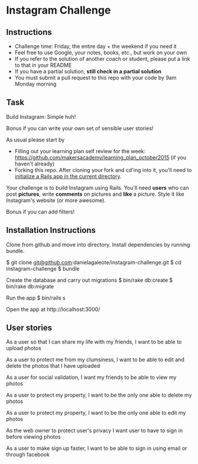 Instagram Challenge
===================

Instructions
-------
* Challenge time: Friday, the entire day + the weekend if you need it
* Feel free to use Google, your notes, books, etc., but work on your own
* If you refer to the solution of another coach or student, please put a link to that in your README
* If you have a partial solution, **still check in a partial solution**
* You must submit a pull request to this repo with your code by 9am Monday morning

Task
-----

Build Instagram: Simple huh!

Bonus if you can write your own set of sensible user stories!

As usual please start by

* Filling out your learning plan self review for the week: https://github.com/makersacademy/learning_plan_october2015 (if you haven't already)
* Forking this repo. After cloning your fork and cd'ing into it, you'll need to [initialize a Rails app in the current directory](http://blog.jasonmeridth.com/posts/create-rails-application-in-current-directory/).

Your challenge is to build Instagram using Rails. You'll need **users** who can post **pictures**, write **comments** on pictures and **like** a picture. Style it like Instagram's website (or more awesome).

Bonus if you can add filters!

Installation Instructions
------------------------------------------------------------------------
Clone from github and move into directory. Install dependencies by running
bundle.

$ git clone git@github.com:danielagaleote/instagram-challenge.git
$ cd instagram-challenge
$ bundle

Create the database and carry out migrations
$ bin/rake db:create
$ bin/rake db:migrate

Run the app
$ bin/rails s

Open the app at http://localhost:3000/ 

User stories
------------------------------------------------------------------------
As a user so that I can share my life with my friends, I want to
be able to upload photos

As a user to protect me from my clumsiness, I want to be able to
edit and delete the photos that I have uploaded

As a user for social validation, I want my friends to be able
to view my photos

As a user to protect my property, I want to be the only one able
to delete my photos

As a user to protect my property, I want to be the only one able
to edit my photos

As the web owner to protect user's privacy I want user to have to
sign in before viewing photos

As a user to make sign up faster, I want to be able to sign in using
email or through facebook
